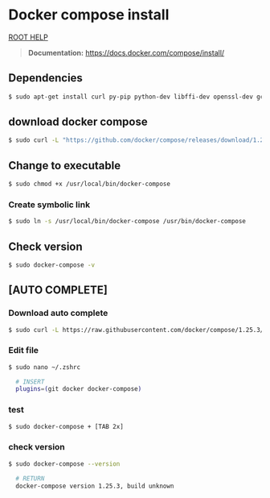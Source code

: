 # Docker compose install

[ROOT HELP](../HELP.md)

> **Documentation:** https://docs.docker.com/compose/install/

## Dependencies

```bash
$ sudo apt-get install curl py-pip python-dev libffi-dev openssl-dev gcc libc6-dev make
```

## download docker compose

```bash
$ sudo curl -L "https://github.com/docker/compose/releases/download/1.29.2/docker-compose-$(uname -s)-$(uname -m)" -o /usr/local/bin/docker-compose
```

## Change to executable

```bash
$ sudo chmod +x /usr/local/bin/docker-compose
```

### Create symbolic link

```bash
$ sudo ln -s /usr/local/bin/docker-compose /usr/bin/docker-compose
```

## Check version

```bash
$ sudo docker-compose -v
```

## [AUTO COMPLETE]

### Download auto complete

```bash
$ sudo curl -L https://raw.githubusercontent.com/docker/compose/1.25.3/contrib/completion/bash/docker-compose -o /etc/bash_completion.d/docker-compose
```

### Edit file

```bash
$ sudo nano ~/.zshrc

  # INSERT
  plugins=(git docker docker-compose)
```

### test

```bash
$ sudo docker-compose + [TAB 2x]
```

### check version

```bash
$ sudo docker-compose --version

  # RETURN
  docker-compose version 1.25.3, build unknown
```
